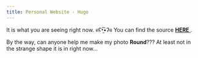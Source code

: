 ```yaml
---
title: Personal Website - Hugo
---
```


It is what you are seeing right now. ฅʕ•̫͡•ʔฅ
You can find the source <a href = 'https://github.com/jdawnduan/DawnDuan'>
**HERE** </a>.


By the way, can anyone help me make my photo **Round**??? At least not in the strange shape it is in right now...
